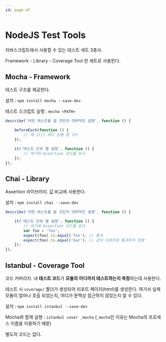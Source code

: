 ```yaml
---
id: page-47
---
```

# NodeJS Test Tools

자바스크립트에서 사용할 수 있는 테스트 세트 3총사.

Framework - Library - Coverage Tool 한 세트로 사용한다.

## Mocha - Framework

테스트 구조를 제공한다.

설치 : ```npm install mocha --save-dev```

테스트 스크립트 실행 : ```mocha <PATH>```

```javascript
describe('어떤 테스트를 할 것인지 대략적인 설명', function () {

    beforeEach(function () {
        // 매 it() 마다 실행 할 코드
    });

    it('테스트 단위 별 설명', function () {
        // 여기에 Assertion 코드를 둔다.
    });
});
```

## Chai - Library

Assertion 라이브러리. 값 비교에 사용한다.

설치 : ```npm install chai --save-dev```

```javascript
describe('어떤 테스트를 할 것인지 대략적인 설명', function () {

    it('테스트 단위 별 설명', function () {
        // 여기에 Assertion 코드를 둔다.
        var foo = 'foo';
        expect(foo).to.equal('foo'); // 통과
        expect(foo).to.equal('bar'); // 값이 다르므로 통과하지 못함
    });
});
```

## Istanbul - Coverage Tool

코드 커버리지. 내 **테스트 코드**가 **모듈의 어디까지 테스트하는지 측정**하는데 사용한다.

테스트 시 ```coverage/``` 폴더가 생성되어 리포트 페이지(html)를 생성한다. 여기서 실제 모듈이 얼마나 호출 되었는지, 어디가 문맥상 접근하지 않았는지 알 수 있다.

설치 : ```npm install istanbul --save-dev```

Mocha와 함께 실행 : ```istanbul cover _mocha``` (```_mocha```인 이유는 Mocha의 프로세스 이름을 이용하기 때문)

별도의 코드는 없다.
